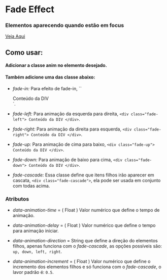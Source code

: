 # Fade Effect

### Elementos aparecendo quando estão em focus

<a href="https://phscezario.github.io/fade-focus/">Veja Aqui</a>

## Como usar:

#### Adicionar a classe anim no elemento desejado.

#### Também adicione uma das classe abaixo:

-   _fade-in:_ Para efeito de fade-in, ``<div class="fade-in"> Conteúdo da DIV </div>`.

-   _fade-left:_ Para animação da esquerda para direita, `<div class="fade-left"> Conteúdo da DIV </div>`.

-   _fade-right:_ Para animação da direita para esquerda, `<div class="fade-right"> Conteúdo da DIV </div>`.

-   _fade-up:_ Para animação de cima para baixo, `<div class="fade-up"> Conteúdo da DIV </div>`.

-   _fade-down:_ Para animação de baixo para cima, `<div class="fade-down"> Conteúdo da DIV </div>`.

-   _fade-cascade:_ Essa classe define que itens filhos irão aparecer em cascata, `<div class="fade-cascade">`, ela pode ser usada em conjunto com todas acima.

### Atributos

-   _data-animation-time_ = ( Float ) Valor numérico que define o tempo de animação.

-   _data-animation-delay_ = ( Float ) Valor numérico que define o tempo para animação iniciar.

-   _data-animation-direction_ = String que define a direção do elementos filhos, apenas funciona com o _fade-cascade_, as opções possíveis são: `up, down, left, right`.

-   _data-animation-increment_ = ( Float ) Valor numérico que define o incremento dos elementos filhos e só funciona com o _fade-cascade_, o lavor padrão é: `0.5`.
